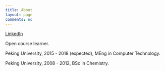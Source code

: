 ```yaml
---
title: About
layout: page
comments: no
---
```


[LinkedIn](https://www.linkedin.com/in/suicn/)

Open course learner.

Peking University, 2015 - 2018 (expected), MEng in Computer Technology.

Peking University, 2008 - 2012, BSc in Chemistry.



